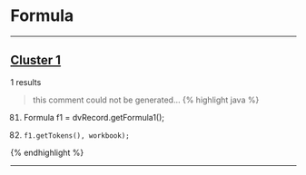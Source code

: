 # Formula

***

## [Cluster 1](./1)
1 results
> this comment could not be generated...
{% highlight java %}
81. Formula f1 = dvRecord.getFormula1();
84.     f1.getTokens(), workbook);
{% endhighlight %}

***

